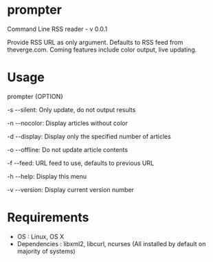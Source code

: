 prompter
========
Command Line RSS reader - v 0.0.1

Provide RSS URL as only argument. Defaults to RSS feed from theverge.com. Coming features include color output, live updating.

Usage
===

prompter {OPTION}

-s --silent:
	Only update, do not output results
	
-n --nocolor:
	Display articles without color
	
-d --display:
	Display only the specified number of articles
	
-o --offline:
	Do not update article contents
	
-f --feed:
	URL feed to use, defaults to previous URL
	
-h --help:
	Display this menu

-v --version:
	Display current version number
	
Requirements
===
- OS : Linux, OS X
- Dependencies : libxml2, libcurl, ncurses (All installed by default on majority of systems)




